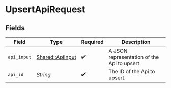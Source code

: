 # UpsertApiRequest


## Fields

| Field                                               | Type                                                | Required                                            | Description                                         |
| --------------------------------------------------- | --------------------------------------------------- | --------------------------------------------------- | --------------------------------------------------- |
| `api_input`                                         | [Shared::ApiInput](../../models/shared/apiinput.md) | :heavy_check_mark:                                  | A JSON representation of the Api to upsert          |
| `api_id`                                            | *String*                                            | :heavy_check_mark:                                  | The ID of the Api to upsert.                        |
